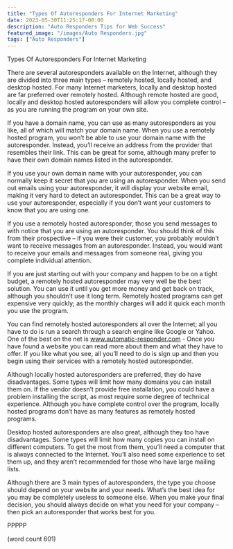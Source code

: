 ```yaml
---
title: "Types Of Autoresponders For Internet Marketing"
date: 2023-05-30T11:25:17-08:00
description: "Auto Responders Tips for Web Success"
featured_image: "/images/Auto Responders.jpg"
tags: ["Auto Responders"]
---
```


Types Of Autoresponders For Internet Marketing

There are several autoresponders available on the Internet, although they are divided into three main types – remotely hosted, locally hosted, and desktop hosted.  For many Internet marketers, locally and desktop hosted are far preferred over remotely hosted.  Although remote hosted are good, locally and desktop hosted autoresponders will allow you complete control – as you are running the program on your own site.

If you have a domain name, you can use as many autoresponders as you like, all of which will match your domain name.  When you use a remotely hosted program, you won’t be able to use your domain name with the autoresponder.  Instead, you’ll receive an address from the provider that resembles their link.  This can be great for some, although many prefer to have their own domain names listed in the autoresponder.

If you use your own domain name with your autoresponder, you can normally keep it secret that you are using an autoresponder.  When you send out emails using your autoresponder, it will display your website email, making it very hard to detect an autoresponder.  This can be a great way to use your autoresponder, especially if you don’t want your customers to know that you are using one.

If you use a remotely hosted autoresponder, those you send messages to with notice that you are using an autoresponder.  You should think of this from their prospective – if you were their customer, you probably wouldn’t want to receive messages from an autoresponder.  Instead, you would want to receive your emails and messages from someone real, giving you complete individual attention.

If you are just starting out with your company and happen to be on a tight budget, a remotely hosted autoresponder may very well be the best solution.  You can use it until you get more money and get back on track, although you shouldn’t use it long term.  Remotely hosted programs can get expensive very quickly; as the monthly charges will add it quick each month you use the program.

You can find remotely hosted autoresponders all over the Internet; all you have to do is run a search through a search engine like Google or Yahoo.  One of the best on the net is www.automatic-responder.com - Once you have found a website you can read more about them and what they have to offer.  If you like what you see, all you’ll need to do is sign up and then you begin using their services with a remotely hosted autoresponder.

Although locally hosted autoresponders are preferred, they do have disadvantages.  Some types will limit how many domains you can install them on.  If the vendor doesn’t provide free installation, you could have a problem installing the script, as most require some degree of technical experience.  Although you have complete control over the program, locally hosted programs don’t have as many features as remotely hosted programs.

Desktop hosted autoresponders are also great, although they too have disadvantages.  Some types will limit how many copies you can install on different computers.  To get the most from them, you’ll need a computer that is always connected to the Internet.  You’ll also need some experience to set them up, and they aren’t recommended for those who have large mailing lists.

Although there are 3 main types of autoresponders, the type you choose should depend on your website and your needs.  What’s the best idea for you may be completely useless to someone else.  When you make your final decision, you should always decide on what you need for your company – then pick an autoresponder that works best for you.

PPPPP

(word count 601)
